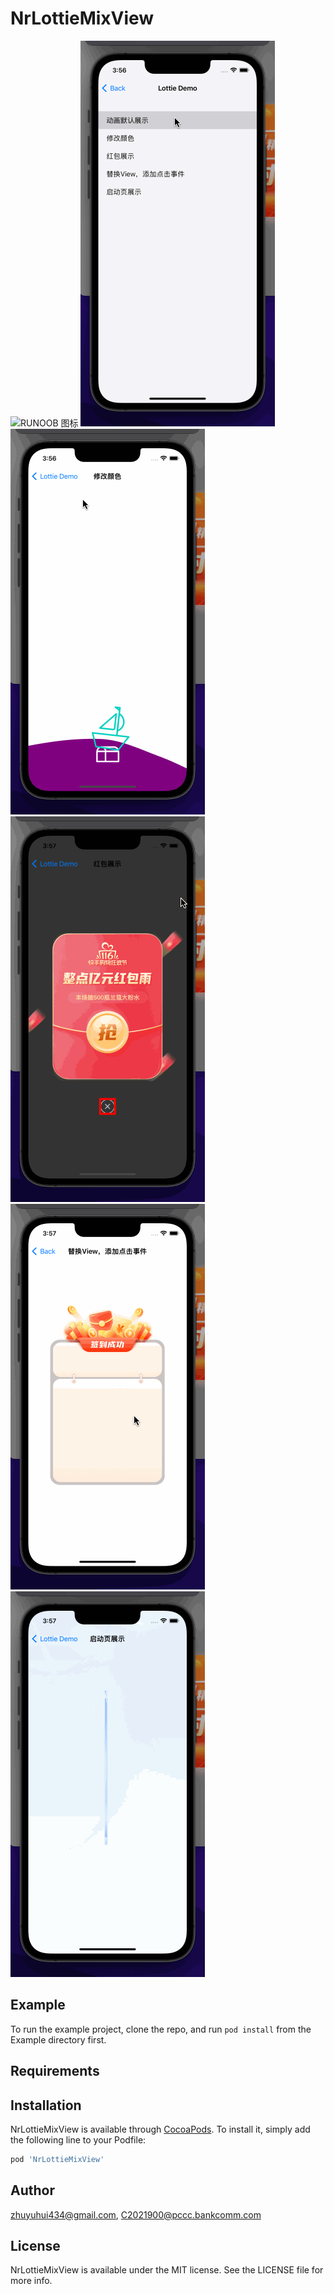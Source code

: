 # NrLottieMixView
![RUNOOB 图标](http://static.runoob.com/images/runoob-logo.png)
![RUNOOB 图标](screenshot/screenshot01.gif)
![RUNOOB 图标](screenshot/screenshot02.gif)
![RUNOOB 图标](screenshot/screenshot03.gif)
![RUNOOB 图标](screenshot/screenshot04.gif)
![RUNOOB 图标](screenshot/screenshot05.gif)

## Example

To run the example project, clone the repo, and run `pod install` from the Example directory first.

## Requirements

## Installation

NrLottieMixView is available through [CocoaPods](https://cocoapods.org). To install
it, simply add the following line to your Podfile:

```ruby
pod 'NrLottieMixView'
```

## Author

zhuyuhui434@gmail.com, C2021900@pccc.bankcomm.com

## License

NrLottieMixView is available under the MIT license. See the LICENSE file for more info.
